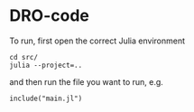 # DRO-code

To run, first open the correct Julia environment

```
cd src/
julia --project=..
```

and then run the file you want to run, e.g.

```
include("main.jl")
```